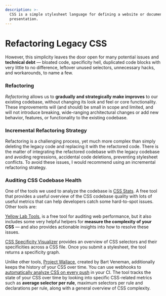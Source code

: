 ```yaml
---
description: >-
  CSS is a simple stylesheet language for defining a website or document’s
  presentation.
---
```


# Refactoring Legacy CSS

However, this simplicity leaves the door open for many potential issues and **technical debt** — bloated code, specificity hell, duplicated code blocks with very little to no difference, leftover unused selectors, unnecessary hacks, and workarounds, to name a few.

### Refactoring <a id="refactor-or-rewrite"></a>

_Refactoring_ allows us to **gradually and strategically make improves** to our existing codebase, without changing its look and feel or core functionality. These improvements will \(and should\) be small in scope and limited, and will not introduce breaking, wide-ranging architectural changes or add new behavior, features, or functionality to the existing codebase.

### Incremental Refactoring Strategy <a id="incremental-refactoring-strategy"></a>

Refactoring is a challenging process, yet much more complex than simply deleting the legacy code and replacing it with the refactored code. There is the matter of integrating the refactored codebase with the legacy codebase and avoiding regressions, accidental code deletions, preventing stylesheet conflicts. To avoid these issues, I would recommend using an incremental refactoring strategy.

### Auditing CSS Codebase Health <a id="auditing-css-codebase-health"></a>

One of the tools we used to analyze  the codebase is [CSS Stats](https://cssstats.com/). A free tool that provides a useful overview of the CSS codebase quality with lots of useful metrics that can help developers catch some hard-to-spot issues. Other tools are: 

[Yellow Lab Tools](https://yellowlab.tools/), is a free tool for auditing web performance, but it also includes some very helpful helpers for **measure the complexity of your CSS** — and also provides actionable insights into how to resolve these issues.

[CSS Specificity Visualizer](https://isellsoap.github.io/specificity-visualizer/) provides an overview of CSS selectors and their specificities across a CSS file. Once you submit a stylesheet, the tool returns a specificity graph.

Unlike other tools, [Project Wallace](https://www.projectwallace.com/), created by Bart Veneman, additionally keeps the history of your CSS over time. You can use webhooks to [automatically analyze CSS on every push](https://www.projectwallace.com/blog/automatically-analyze-css-on-every-push/) in your CI. The tool tracks the state of your CSS over time by looking into specific CSS-related metrics such as **average selector per rule**, maximum selectors per rule and declarations per rule, along with a general overview of CSS complexity.





